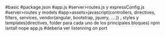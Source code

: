 #basic
#package.json
#app.js
#server>routes.js y expressConfig.js
#server>routes y models
#app>assets>javascript(controllers, directives, filters, services, vendor(angular, bootstrap, jquery, ....)) , styles y templates(directives, folder para cada uno de los principales bloques)
npm isntall
nope app.js #deberia ver listenning on port
